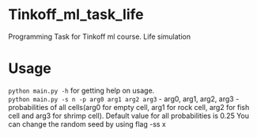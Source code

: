 # Tinkoff_ml_task_life
Programming Task for Tinkoff ml course.
Life simulation

# Usage  
`python main.py -h` for getting help on usage.  
`python main.py -s n -p arg0 arg1 arg2 arg3` - arg0, arg1, arg2, arg3 - probabilities of all cells(arg0 for empty cell, arg1 for rock cell, arg2 for fish cell and arg3 for shrimp cell). Default value for all probabilities is 0.25
You can change the random seed by using flag -ss x
 
